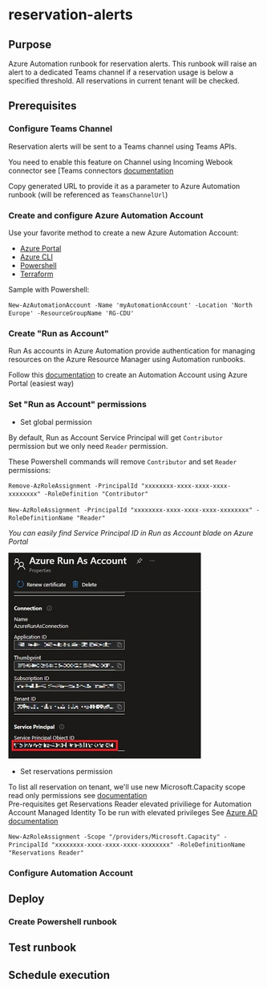 # reservation-alerts
## Purpose
Azure Automation runbook for reservation alerts.
This runbook will raise an alert to a dedicated Teams channel if a reservation usage is below a specified threshold.
All reservations in current tenant will be checked. 

## Prerequisites
### Configure Teams Channel
Reservation alerts will be sent to a Teams channel using Teams APIs.

You need to enable this feature on Channel using Incoming Webook connector see [Teams connectors [documentation](https(https://docs.microsoft.com/en-us/microsoteams/platform/webhooks-and-connectors/how-to/)add-incoming-webhook#create-an-incoming-webhook-1)

Copy generated URL to provide it as a parameter to Azure Automation runbook (will be referenced as `TeamsChannelUrl`)  

### Create and configure Azure Automation Account
Use your favorite method to create a new Azure Automation Account:
- [Azure Portal](https://docs.microsoft.com/en-us/azure/automation/automation-create-standalone-account?tabs=azureportal#create-a-new-automation-account-in-the-azure-portal) 
- [Azure CLI](https://docs.microsoft.com/fr-fr/cli/azure/automation/account?view=azure-cli-latest#az-automation-account-create)
- [Powershell](https://docs.microsoft.com/en-us/powershell/module/az.automation/new-azautomationaccount?view=azps-7.2.0)
- [Terraform](https://registry.terraform.io/providers/hashicorp/azurerm/latest/docs/resources/automation_account) 

Sample with Powershell:
```console
New-AzAutomationAccount -Name 'myAutomationAccount' -Location 'North Europe' -ResourceGroupName 'RG-CDU'
```

### Create "Run as Account"
Run As accounts in Azure Automation provide authentication for managing resources on the Azure Resource Manager using Automation runbooks.

Follow this [documentation](https(https://docs.microsoft.com/en-us/azure/automatiocreate-run-as-account#create-account-in-azu)re-portal) to create an Automation Account using Azure Portal (easiest way) 


### Set "Run as Account" permissions
- Set global permission

By default, Run as Account Service Principal will get `Contributor` permission but we only need `Reader` permission.

These Powershell commands will remove `Contributor` and set `Reader` permissions:
```console
Remove-AzRoleAssignment -PrincipalId "xxxxxxxx-xxxx-xxxx-xxxx-xxxxxxxx" -RoleDefinition "Contributor"

New-AzRoleAssignment -PrincipalId "xxxxxxxx-xxxx-xxxx-xxxx-xxxxxxxx" -RoleDefinitionName "Reader"
```

*You can easily find Service Principal ID in Run as Account blade on Azure Portal*

![onfigure](images/run_as_account_spn.jpg)

 - Set reservations permission

To list all reservation on tenant, we'll use new Microsoft.Capacity scope read only permissions see [documentation](https://link)   
Pre-requisites get Reservations Reader elevated priviliege for Automation Account Managed Identity
To be run with elevated privileges See [Azure AD documentation](https://docs.microsoft.com/en-us/azure/role-based-access-control/elevate-access-global-admin)

```console
New-AzRoleAssignment -Scope "/providers/Microsoft.Capacity" -PrincipalId "xxxxxxxx-xxxx-xxxx-xxxx-xxxxxxxx" -RoleDefinitionName "Reservations Reader"
```

### Configure Automation Account 



## Deploy
### Create Powershell runbook

## Test runbook

## Schedule execution

